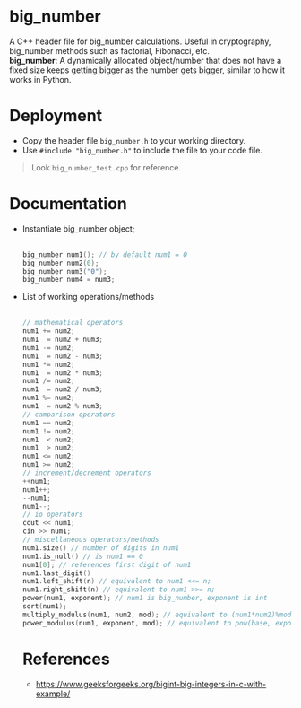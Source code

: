# big_number
A C++ header file for big_number calculations. Useful in cryptography, big_number methods such as factorial, Fibonacci, etc.<br>
**big_number**: A dynamically allocated object/number that does not have a fixed size keeps getting bigger as the number gets bigger, similar to how it works in Python.

# Deployment
- Copy the header file `big_number.h` to your working directory.
- Use `#include "big_number.h"` to include the file to your code file.

> Look `big_number_test.cpp` for reference.

# Documentation
- Instantiate big_number object;
  <br><br>
  ``` cpp
  big_number num1(); // by default num1 = 0
  big_number num2(0);
  big_number num3("0");
  big_number num4 = num3;
  ```
- List of working operations/methods
  <br><br>
  ``` cpp
  // mathematical operators
  num1 += num2;
  num1  = num2 + num3;
  num1 -= num2;
  num1  = num2 - num3;
  num1 *= num2;
  num1  = num2 * num3;
  num1 /= num2;
  num1  = num2 / num3;
  num1 %= num2;
  num1  = num2 % num3;
  // camparison operators
  num1 == num2;
  num1 != num2;
  num1  < num2;
  num1  > num2;
  num1 <= num2;
  num1 >= num2;
  // increment/decrement operators
  ++num1;
  num1++;
  --num1;
  num1--;
  // io operators
  cout << num1;
  cin >> num1;
  // miscellaneous operators/methods
  num1.size() // number of digits in num1
  num1.is_null() // is num1 == 0
  num1[0]; // references first digit of num1
  num1.last_digit()
  num1.left_shift(n) // equivalent to num1 <<= n;
  num1.right_shift(n) // equivalent to num1 >>= n;
  power(num1, exponent); // num1 is big_number, exponent is int
  sqrt(num1);
  multiply_modulus(num1, num2, mod); // equivalent to (num1*num2)%mod;
  power_modulus(num1, exponent, mod); // equivalent to pow(base, exponent)%mod; all are big_numbers
  ```
  # References
  - https://www.geeksforgeeks.org/bigint-big-integers-in-c-with-example/
